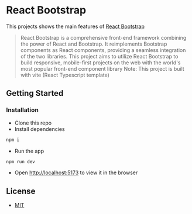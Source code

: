 # React Bootstrap

This projects shows the main features of [React Bootstrap](https://react-bootstrap.netlify.app/)

> React Bootstrap is a comprehensive front-end framework combining the power of React and Bootstrap. It reimplements Bootstrap components as React components, providing a seamless integration of the two libraries. This project aims to utilize React Bootstrap to build responsive, mobile-first projects on the web with the world's most popular front-end component library
> Note: This project is built with vite (React Typescript template)

## Getting Started

### Installation

- Clone this repo
- Install dependencies

```bash
npm i
```

- Run the app

```bash
npm run dev
```

- Open [http://localhost:5173](http://localhost:5173) to view it in the browser

## License

- [MIT](LICENSE.md)
